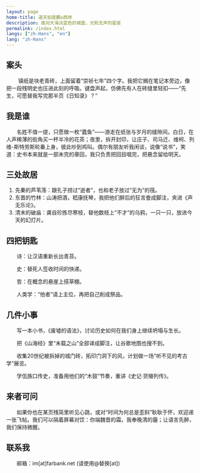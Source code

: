 ```yaml
---
layout: page
home-title: 道天如是觀◎西岸
description: 面对大海淡蓝色的城堡，光和无声的星座
permalink: /index.html
langs: ["zh-Hans", "en"]
lang: "zh-Hans"
---
```


## 案头

&emsp;&emsp; 镇纸是块老青砖，上面留着“崇祯七年”四个字。我把它搁在笔记本旁边，像把一段残明史也压进此刻的呼吸。键盘声起，仿佛先有人在砖缝里轻扣——“先生，可愿替我写完那半页《日知录》？”

## 我是谁 

&emsp;&emsp;名姓不值一提，只愿做一枚“蠹鱼”——游走在纸张与岁月的缝隙间。白日，在人声稀薄的街角买一杯半冷的花茶；夜里，拆开封印，让庄子、司马迁、维柯、列维-斯特劳斯轮番上身，彼此吵到鸡叫。偶尔有朋友听我闲谈，说像“说书”，笑道：史书本来就是一部未完的章回，我只负责把回目唱完，把悬念留给明天。

## 三处故居

1. 先秦的芦苇荡：跟孔子捞过“逝者”，也和老子放过“无为”的筏。
2. 东晋的竹林：山涛把酒，嵇康抚琴，我把他们醉后的狂言誊成脚注，夹进《声无乐论》。
3. 清末的破庙：龚自珍拣尽寒枝，替他数枝上“不才”的乌鸦，一只一只，放进今天的幻灯片。

## 四把钥匙

&emsp;&emsp;诗：让汉语重新长出青苔。
 
&emsp;&emsp;史：替死人签收时间的快递。
 
&emsp;&emsp;哲：在概念的悬崖上搭草棚。
 
&emsp;&emsp;人类学：“他者”请上主位，再把自己削成祭品。

## 几件小事
 
&emsp;&emsp;写一本小书，《废墟的语法》，讨论历史如何在我们身上继续坍塌与生长。
 
&emsp;&emsp;把《山海经》里“未载之山”全部译成脚注，让谷歌地图也搜不到。
 
&emsp;&emsp;收集20世纪被拆掉的城门砖，拓印门洞下的风，计划做一场“听不见的考古学”展览。
 
&emsp;&emsp;学佤族口传史，准备用他们的“木鼓”节奏，重讲《史记·货殖列传》。

## 来者可问

&emsp;&emsp;如果你也在某页残简里听见心跳，或对“时间为何总是歪斜”耿耿于怀，欢迎递一张飞帖。我们可以隔着屏幕对饮：你端魏晋的霜，我奉晚清的霾；让语言先醉，我们保持微醒。

## 联系我

&emsp;&emsp;邮箱：im[at]farbank.net (请使用@替换[at])
